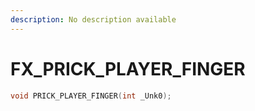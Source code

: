 ```yaml
---
description: No description available 
---
```


# FX\_PRICK_PLAYER_FINGER

```cpp
void PRICK_PLAYER_FINGER(int _Unk0);
```